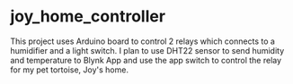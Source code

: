 # joy_home_controller
This project uses Arduino board to control 2 relays which connects to a humidifier and a light switch. I plan to use DHT22 sensor to send humidity and temperature to Blynk App and use the app switch to control the relay for my pet tortoise, Joy's home.
